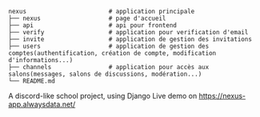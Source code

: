     nexus                       # application principale
    ├── nexus                   # page d'accueil
    ├── api                     # api pour frontend
    ├── verify                  # application pour verification d'email
    ├── invite                  # application de gestion des invitations
    ├── users                   # application de gestion des comptes(authentification, création de compte, modification d'informations...)
    ├── channels                # application pour accès aux salons(messages, salons de discussions, modération...)
    └── README.md

A discord-like school project, using Django
Live demo on https://nexus-app.alwaysdata.net/
